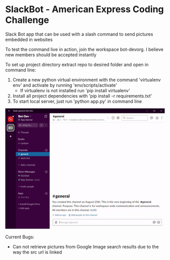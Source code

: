 # SlackBot - American Express Coding Challenge
Slack Bot app that can be used with a slash command to send pictures embedded in websites

To test the command live in action, join the workspace bot-devorg. I believe new members should be accepted instantly

To set up project directory extract repo to desired folder and open in command line:
1. Create a new python virtual environment with the command 'virtualenv env' and activate by running 'env/scripts/activate'
    - If virtualenv is not installed run 'pip install virtualenv'
2. Install all project dependencies with 'pip install -r requirements.txt'
3. To start local server, just run 'python app.py' in command line

![Slash Command Demo](slackBot_slashCommand_demo.gif)


Current Bugs:
- Can not retrieve pictures from Google Image search results due to the way the src url is linked
